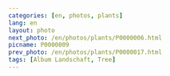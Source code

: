 ```yaml
---
categories: [en, photos, plants]
lang: en
layout: photo
next_photo: /en/photos/plants/P0000006.html
picname: P0000009
prev_photo: /en/photos/plants/P0000017.html
tags: [Album Landschaft, Tree]
---
```

